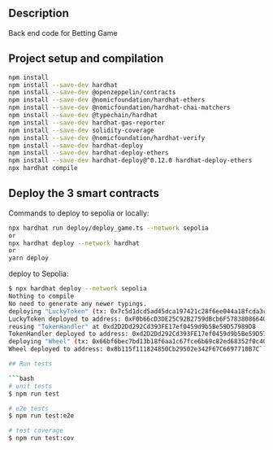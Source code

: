 ## Description

Back end code for Betting Game

## Project setup and compilation

```bash
npm install
npm install --save-dev hardhat
npm install --save-dev @openzeppelin/contracts
npm install --save-dev @nomicfoundation/hardhat-ethers
npm install --save-dev @nomicfoundation/hardhat-chai-matchers
npm install --save-dev @typechain/hardhat
npm install --save-dev hardhat-gas-reporter
npm install --save-dev solidity-coverage
npm install --save-dev @nomicfoundation/hardhat-verify
npm install --save-dev hardhat-deploy
npm install --save-dev hardhat-deploy-ethers
npm install --save-dev hardhat-deploy@^0.12.0 hardhat-deploy-ethers
npx hardhat compile
```

## Deploy the 3 smart contracts

Commands to deploy to sepolia or locally:
```bash
npx hardhat run deploy/deploy_game.ts --network sepolia
or
npx hardhat deploy --network hardhat
or
yarn deploy

```

deploy to Sepolia:

```bash
$ npx hardhat deploy --network sepolia
Nothing to compile
No need to generate any newer typings.
deploying "LuckyToken" (tx: 0x7c5d1dcd5ad45dca197421c28f6ee044a18fcda3c3fb42656ff4bd0e75bbd6aa)...: deployed at 0xF0b66cD3DE25C92B2759dBcb6F578380866406E4 with 1738265 gas
LuckyToken deployed to address: 0xF0b66cD3DE25C92B2759dBcb6F578380866406E4
reusing "TokenHandler" at 0xd2D2Dd292Cd393FE17ef0459d9b5Be59D57989D8
TokenHandler deployed to address: 0xd2D2Dd292Cd393FE17ef0459d9b5Be59D57989D8
deploying "Wheel" (tx: 0x66bf6bec7bd13b18f6aa1c67fce6b69c82ed68352f0c405b25ba9a2805229783)...: deployed at 0x8b115f111824850Cb29502e342F67C6697710B7C with 1294490 gas
Wheel deployed to address: 0x8b115f111824850Cb29502e342F67C6697710B7C```

## Run tests

```bash
# unit tests
$ npm run test

# e2e tests
$ npm run test:e2e

# test coverage
$ npm run test:cov
```

